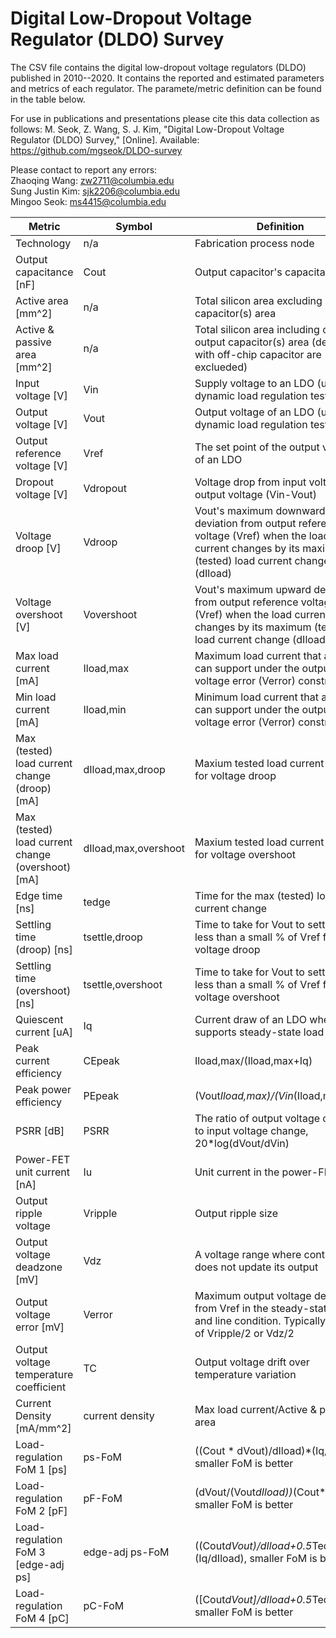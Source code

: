 # Digital Low-Dropout Voltage Regulator (DLDO) Survey 

The CSV file contains the digital low-dropout voltage regulators (DLDO) published in 2010--2020. It contains the reported and estimated parameters and metrics of each regulator. The paramete/metric definition can be found in the table below. 

For use in publications and presentations please cite this data collection as follows:
M. Seok, Z. Wang, S. J. Kim, "Digital Low-Dropout Voltage Regulator (DLDO) Survey," [Online]. Available: https://github.com/mgseok/DLDO-survey

Please contact to report any errors:  
Zhaoqing Wang: zw2711@columbia.edu  
Sung Justin Kim: sjk2206@columbia.edu  
Mingoo Seok: ms4415@columbia.edu  

| Metric | Symbol | Definition |
|--------|--------|------------|
| Technology | n/a | Fabrication process node|
| Output capacitance [nF] | Cout | Output capacitor's capacitance |
| Active area [mm^2] | n/a | Total silicon area excluding output capacitor(s) area |
| Active & passive area [mm^2]	| n/a | Total silicon area including on-chip output capacitor(s) area (designs with off-chip capacitor are exclueded) |
| Input voltage [V] | Vin	| Supply voltage to an LDO (used in dynamic load regulation test) |
| Output voltage [V] | Vout | Output voltage of an LDO (used in dynamic load regulation test) |
| Output reference voltage [V] | Vref | The set point of the output voltage of an LDO |
| Dropout voltage [V] | Vdropout | Voltage drop from input voltage to output voltage (Vin-Vout) |
| Voltage droop [V] | Vdroop | Vout's maximum downward deviation from output reference voltage (Vref) when the load current changes by its maximum (tested) load current change (dIload) |
| Voltage overshoot [V] | Vovershoot | Vout's maximum upward deviation from output reference voltage (Vref) when the load current changes by its maximum (tested) load current change (dIload) |
| Max load current [mA]	| Iload,max	| Maximum load current that an LDO can support under the output voltage error (Verror) constraints |
| Min load current [mA] | Iload,min | Minimum load current that an LDO can support under the output voltage error (Verror) constraints |
| Max (tested) load current change (droop) [mA] | dIload,max,droop | Maxium tested load current change for voltage droop |
|	Max (tested) load current change (overshoot) [mA]	|	dIload,max,overshoot	|	Maxium tested load current change for voltage overshoot	|
|	Edge time [ns]	|	tedge	|	Time for the max (tested) load current change 	|
|	Settling time (droop) [ns]	|	tsettle,droop	|	Time to take for Vout to settle within less than a small % of Vref for voltage droop	|
|	Settling time (overshoot) [ns]	|	tsettle,overshoot	|	Time to take for Vout to settle within less than a small % of Vref for voltage overshoot	|
|	Quiescent current [uA]	|	Iq	|	Current draw of an LDO when it supports steady-state load current	|
|	Peak current efficiency 	|	CEpeak	|	Iload,max/(Iload,max+Iq)	|
|	Peak power efficiency	|	PEpeak	|	(Vout*Iload,max)/(Vin*(Iload,max+Iq))	|
|	PSRR [dB]	|	PSRR	|	The ratio of output voltage change to input voltage change, 20*log(dVout/dVin)	|
|	Power-FET unit current [nA]	|	Iu	|	Unit current in the power-FET array	|
|	Output ripple voltage	|	Vripple	|	Output ripple size	|
|	Output voltage deadzone [mV]	|	Vdz	|	A voltage range where controller does not update its output	|
|	Output voltage error [mV]	|	Verror	|	Maximum output voltage deviation from Vref in the steady-state load and line condition. Typically larger of Vripple/2 or Vdz/2	|
|	Output voltage temperature coefficient	|	TC	|	Output voltage drift over temperature variation	|
|	Current Density [mA/mm^2]	|	current density	|	Max load current/Active & passive area	|
|	Load-regulation FoM 1 [ps]	|	ps-FoM	|	((Cout * dVout)/dIload)*(Iq/dIload), smaller FoM is better	|
|	Load-regulation FoM 2 [pF]	|	pF-FoM	|	(dVout/(Vout*dIload))*(Cout*Iq), smaller FoM is better	|
|	Load-regulation FoM 3 [edge-adj ps]	|	edge-adj ps-FoM	|	((Cout*dVout)/dIload+0.5*Tedge)*(Iq/dIload), smaller FoM is better	|
|	Load-regulation FoM 4 [pC]	|	pC-FoM	|	([Cout*dVout]/dIload+0.5*Tedge)*Iq, smaller FoM is better	|




